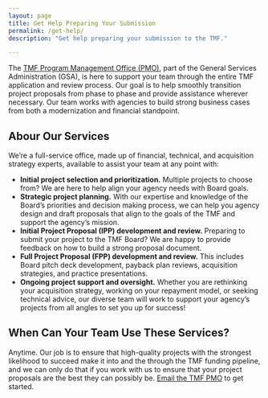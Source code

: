 ```yaml
---
layout: page
title: Get Help Preparing Your Submission
permalink: /get-help/
description: "Get help preparing your submission to the TMF."

---
```


The [TMF Program Management Office (PMO)](mailto:tmf@gsa.gov), part of the General Services Administration (GSA), is here to support your team through the entire TMF application and review process. Our goal is to help smoothly transition project proposals from phase to phase and provide assistance wherever necessary. Our team works with agencies to build strong business cases from both a modernization and financial standpoint.

## Abour Our Services
We’re a full-service office, made up of financial, technical, and acquisition strategy experts, available to assist your team at any point with:

- **Initial project selection and prioritization.** Multiple projects to choose from? We are here to help align your agency needs with Board goals.
- **Strategic project planning.** With our expertise and knowledge of the Board’s priorities and decision making process, we can help you agency design and draft proposals that align to the goals of the TMF and support the agency’s mission.
- **Initial Project Proposal (IPP) development and review.** Preparing to submit your project to the TMF Board? We are happy to provide feedback on how to build a strong proposal document.
- **Full Project Proposal (FPP) development and review.** This includes Board pitch deck development, payback plan reviews, acquisition strategies, and practice presentations.
- **Ongoing project support and oversight.** Whether you are rethinking your acquisition strategy, working on your repayment model, or seeking technical advice, our diverse team will work to support your agency’s projects from all angles to set you up for success!

## When Can Your Team Use These Services? 
Anytime. Our job is to ensure that high-quality projects with the strongest likelihood to succeed make it into and the through the TMF funding pipeline, and we can only do that if you work with us to ensure that your project proposals are the best they can possibly be. [Email the TMF PMO](tmf@gsa.gov) to get started.
